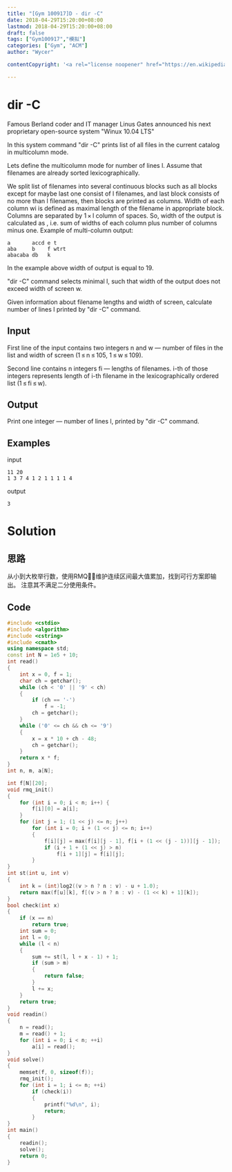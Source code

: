 ```yaml
---
title: "[Gym 100917]D - dir -C"
date: 2018-04-29T15:20:00+08:00
lastmod: 2018-04-29T15:20:00+08:00
draft: false
tags: ["Gym100917","模拟"]
categories: ["Gym", "ACM"]
author: "Wycer"

contentCopyright: '<a rel="license noopener" href="https://en.wikipedia.org/wiki/Wikipedia:Text_of_Creative_Commons_Attribution-ShareAlike_3.0_Unported_License" target="_blank">Creative Commons Attribution-ShareAlike License</a>'

---
```


# dir -C
Famous Berland coder and IT manager Linus Gates announced his next proprietary open-source system "Winux 10.04 LTS"

In this system command "dir -C" prints list of all files in the current catalog in multicolumn mode.

Lets define the multicolumn mode for number of lines l. Assume that filenames are already sorted lexicographically.

We split list of filenames into several continuous blocks such as all blocks except for maybe last one consist of l filenames, and last block consists of no more than l filenames, then blocks are printed as columns.
Width of each column wi is defined as maximal length of the filename in appropriate block.
Columns are separated by 1 × l column of spaces.
So, width of the output is calculated as , i.e. sum of widths of each column plus number of columns minus one.
Example of multi-column output:

```
a       accd e t
aba     b    f wtrt
abacaba db   k
```
In the example above width of output is equal to 19.

"dir -C" command selects minimal l, such that width of the output does not exceed width of screen w.

Given information about filename lengths and width of screen, calculate number of lines l printed by "dir -C" command.

## Input
First line of the input contains two integers n and w — number of files in the list and width of screen (1 ≤ n ≤ 105, 1 ≤ w ≤ 109).

Second line contains n integers fi — lengths of filenames. i-th of those integers represents length of i-th filename in the lexicographically ordered list (1 ≤ fi ≤ w).

## Output
Print one integer — number of lines l, printed by "dir -C" command.

## Examples
input
```
11 20
1 3 7 4 1 2 1 1 1 1 4
```
output
```
3
```

# Solution
## 思路
从小到大枚举行数，使用RMQ维护连续区间最大值累加，找到可行方案即输出。
注意其不满足二分使用条件。
## Code
``` cpp
#include <cstdio>
#include <algorithm>
#include <cstring>
#include <cmath>
using namespace std;
const int N = 1e5 + 10;
int read()
{
    int x = 0, f = 1;
    char ch = getchar();
    while (ch < '0' || '9' < ch)
    {
        if (ch == '-')
            f = -1;
        ch = getchar();
    }
    while ('0' <= ch && ch <= '9')
    {
        x = x * 10 + ch - 48;
        ch = getchar();
    }
    return x * f;
}
int n, m, a[N];

int f[N][20];
void rmq_init()
{
    for (int i = 0; i < n; i++) {  
        f[i][0] = a[i]; 
    }  
    for (int j = 1; (1 << j) <= n; j++)
        for (int i = 0; i + (1 << j) <= n; i++)
        {
            f[i][j] = max(f[i][j - 1], f[i + (1 << (j - 1))][j - 1]);
            if (i + 1 + (1 << j) > n)
                f[i + 1][j] = f[i][j];
        }
}
int st(int u, int v)
{ 
    int k = (int)log2((v > n ? n : v) - u + 1.0);
    return max(f[u][k], f[(v > n ? n : v) - (1 << k) + 1][k]);
}
bool check(int x)
{
    if (x == n)
        return true;
    int sum = 0;
    int l = 0;
    while (l < n)
    {
        sum += st(l, l + x - 1) + 1;
        if (sum > m)
        {
            return false;
        }
        l += x;
    }
    return true;
}
void readin()
{
    n = read();
    m = read() + 1;
    for (int i = 0; i < n; ++i)
        a[i] = read();
}
void solve()
{
    memset(f, 0, sizeof(f));  
    rmq_init();
    for (int i = 1; i <= n; ++i)
        if (check(i))
        {
            printf("%d\n", i);
            return;
        }
}
int main()
{
    readin();
    solve();
    return 0;
}
```



